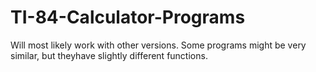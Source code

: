 # TI-84-Calculator-Programs
Will most likely work with other versions. Some programs might be very similar, but theyhave slightly different functions.
